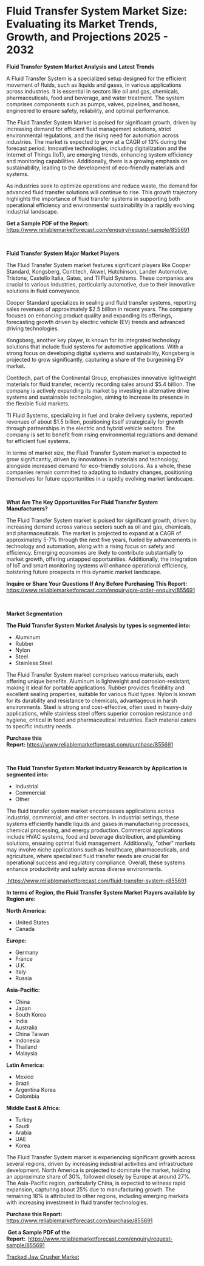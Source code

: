 <p><h1>Fluid Transfer System Market Size: Evaluating its Market Trends, Growth, and Projections 2025 - 2032</h1></p><p><strong>Fluid Transfer System Market Analysis and Latest Trends</strong></p>
<p><p>A Fluid Transfer System is a specialized setup designed for the efficient movement of fluids, such as liquids and gases, in various applications across industries. It is essential in sectors like oil and gas, chemicals, pharmaceuticals, food and beverage, and water treatment. The system comprises components such as pumps, valves, pipelines, and hoses, engineered to ensure safety, reliability, and optimal performance.</p><p>The Fluid Transfer System Market is poised for significant growth, driven by increasing demand for efficient fluid management solutions, strict environmental regulations, and the rising need for automation across industries. The market is expected to grow at a CAGR of 13% during the forecast period. Innovative technologies, including digitalization and the Internet of Things (IoT), are emerging trends, enhancing system efficiency and monitoring capabilities. Additionally, there is a growing emphasis on sustainability, leading to the development of eco-friendly materials and systems.</p><p>As industries seek to optimize operations and reduce waste, the demand for advanced fluid transfer solutions will continue to rise. This growth trajectory highlights the importance of fluid transfer systems in supporting both operational efficiency and environmental sustainability in a rapidly evolving industrial landscape.</p></p>
<p><strong>Get a Sample PDF of the Report:&nbsp;</strong> <a href="https://www.reliablemarketforecast.com/enquiry/request-sample/855691?utm_campaign=3089&utm_medium=2&utm_source=Github&utm_content=ia&utm_term=11042025&utm_id=fluid-transfer-system">https://www.reliablemarketforecast.com/enquiry/request-sample/855691</a></p>
<p>&nbsp;</p>
<p><strong>Fluid Transfer System Major Market Players</strong></p>
<p><p>The Fluid Transfer System market features significant players like Cooper Standard, Kongsberg, Contitech, Akwel, Hutchinson, Lander Automotive, Tristone, Castello Italia, Gates, and TI Fluid Systems. These companies are crucial to various industries, particularly automotive, due to their innovative solutions in fluid conveyance.</p><p>Cooper Standard specializes in sealing and fluid transfer systems, reporting sales revenues of approximately $2.5 billion in recent years. The company focuses on enhancing product quality and expanding its offerings, forecasting growth driven by electric vehicle (EV) trends and advanced driving technologies.</p><p>Kongsberg, another key player, is known for its integrated technology solutions that include fluid systems for automotive applications. With a strong focus on developing digital systems and sustainability, Kongsberg is projected to grow significantly, capturing a share of the burgeoning EV market.</p><p>Contitech, part of the Continental Group, emphasizes innovative lightweight materials for fluid transfer, recently recording sales around $5.4 billion. The company is actively expanding its market by investing in alternative drive systems and sustainable technologies, aiming to increase its presence in the flexible fluid markets.</p><p>TI Fluid Systems, specializing in fuel and brake delivery systems, reported revenues of about $1.5 billion, positioning itself strategically for growth through partnerships in the electric and hybrid vehicle sectors. The company is set to benefit from rising environmental regulations and demand for efficient fuel systems.</p><p>In terms of market size, the Fluid Transfer System market is expected to grow significantly, driven by innovations in materials and technology, alongside increased demand for eco-friendly solutions. As a whole, these companies remain committed to adapting to industry changes, positioning themselves for future opportunities in a rapidly evolving market landscape.</p></p>
<p>&nbsp;</p>
<p><strong>What Are The Key Opportunities For Fluid Transfer System Manufacturers?</strong></p>
<p><p>The Fluid Transfer System market is poised for significant growth, driven by increasing demand across various sectors such as oil and gas, chemicals, and pharmaceuticals. The market is projected to expand at a CAGR of approximately 5-7% through the next five years, fueled by advancements in technology and automation, along with a rising focus on safety and efficiency. Emerging economies are likely to contribute substantially to market growth, offering untapped opportunities. Additionally, the integration of IoT and smart monitoring systems will enhance operational efficiency, bolstering future prospects in this dynamic market landscape.</p></p>
<p><strong>Inquire or Share Your Questions If Any Before Purchasing This Report:</strong> <a href="https://www.reliablemarketforecast.com/enquiry/pre-order-enquiry/855691?utm_campaign=3089&utm_medium=2&utm_source=Github&utm_content=ia&utm_term=11042025&utm_id=fluid-transfer-system">https://www.reliablemarketforecast.com/enquiry/pre-order-enquiry/855691</a></p>
<p>&nbsp;</p>
<p><strong>Market Segmentation</strong></p>
<p><strong>The Fluid Transfer System Market Analysis by types is segmented into:</strong></p>
<p><ul><li>Aluminum</li><li>Rubber</li><li>Nylon</li><li>Steel</li><li>Stainless Steel</li></ul></p>
<p><p>The Fluid Transfer System market comprises various materials, each offering unique benefits. Aluminum is lightweight and corrosion-resistant, making it ideal for portable applications. Rubber provides flexibility and excellent sealing properties, suitable for various fluid types. Nylon is known for its durability and resistance to chemicals, advantageous in harsh environments. Steel is strong and cost-effective, often used in heavy-duty applications, while stainless steel offers superior corrosion resistance and hygiene, critical in food and pharmaceutical industries. Each material caters to specific industry needs.</p></p>
<p><strong>Purchase this Report:&nbsp;</strong><a href="https://www.reliablemarketforecast.com/purchase/855691?utm_campaign=3089&utm_medium=2&utm_source=Github&utm_content=ia&utm_term=11042025&utm_id=fluid-transfer-system">https://www.reliablemarketforecast.com/purchase/855691</a></p>
<p>&nbsp;</p>
<p><strong>The Fluid Transfer System Market Industry Research by Application is segmented into:</strong></p>
<p><ul><li>Industrial</li><li>Commercial</li><li>Other</li></ul></p>
<p><p>The fluid transfer system market encompasses applications across industrial, commercial, and other sectors. In industrial settings, these systems efficiently handle liquids and gases in manufacturing processes, chemical processing, and energy production. Commercial applications include HVAC systems, food and beverage distribution, and plumbing solutions, ensuring optimal fluid management. Additionally, "other" markets may involve niche applications such as healthcare, pharmaceuticals, and agriculture, where specialized fluid transfer needs are crucial for operational success and regulatory compliance. Overall, these systems enhance productivity and safety across diverse environments.</p></p>
<p><a href="https://www.reliablemarketforecast.com/fluid-transfer-system-r855691?utm_campaign=3089&utm_medium=2&utm_source=Github&utm_content=ia&utm_term=11042025&utm_id=fluid-transfer-system">&nbsp;https://www.reliablemarketforecast.com/fluid-transfer-system-r855691</a></p>
<p><strong>In terms of Region, the Fluid Transfer System Market Players available by Region are:</strong></p>
<p>
    <p> <strong> North America: </strong>
        <ul>
            <li>United States</li>
            <li>Canada</li>
        </ul>
        </p> 
    <p> <strong> Europe: </strong>
        <ul>
            <li>Germany</li>
            <li>France</li>
            <li>U.K.</li>
            <li>Italy</li>
            <li>Russia</li>
        </ul>
        </p> 
    <p> <strong> Asia-Pacific: </strong>
        <ul>
            <li>China</li>
            <li>Japan</li>
            <li>South Korea</li>
            <li>India</li>
            <li>Australia</li>
            <li>China Taiwan</li>
            <li>Indonesia</li>
            <li>Thailand</li>
            <li>Malaysia</li>
        </ul>
        </p> 
    <p> <strong> Latin America: </strong>
        <ul>
            <li>Mexico</li>
            <li>Brazil</li>
            <li>Argentina Korea</li>
            <li>Colombia</li>
        </ul>
        </p> 
    <p> <strong> Middle East & Africa: </strong>
        <ul>
            <li>Turkey</li>
            <li>Saudi</li>
            <li>Arabia</li>
            <li>UAE</li>
            <li>Korea</li>
        </ul>
    </p>
    </p>
<p><p>The Fluid Transfer System market is experiencing significant growth across several regions, driven by increasing industrial activities and infrastructure development. North America is projected to dominate the market, holding an approximate share of 30%, followed closely by Europe at around 27%. The Asia-Pacific region, particularly China, is expected to witness rapid expansion, capturing about 25% due to manufacturing growth. The remaining 18% is attributed to other regions, including emerging markets with increasing investment in fluid transfer technologies.</p></p>
<p><strong>Purchase this Report: </strong><a href="https://www.reliablemarketforecast.com/purchase/855691?utm_campaign=3089&utm_medium=2&utm_source=Github&utm_content=ia&utm_term=11042025&utm_id=fluid-transfer-system">https://www.reliablemarketforecast.com/purchase/855691</a></p>
<p>&nbsp;<strong>Get a Sample PDF of the Report:&nbsp;&nbsp;</strong><a href="https://www.reliablemarketforecast.com/enquiry/request-sample/855691?utm_campaign=3089&utm_medium=2&utm_source=Github&utm_content=ia&utm_term=11042025&utm_id=fluid-transfer-system">https://www.reliablemarketforecast.com/enquiry/request-sample/855691</a></p>
<p><strong></strong></p>
<p><p><a href="https://github.com/estaykaleslo/Market-Research-Report-List-1/blob/main/tracked-jaw-crusher-market.md?utm_campaign=3089&utm_medium=2&utm_source=Github&utm_content=ia&utm_term=11042025&utm_id=fluid-transfer-system">Tracked Jaw Crusher Market</a></p></p>